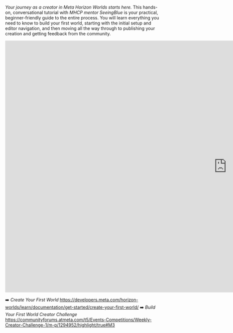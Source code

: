 *Your journey as a creator in Meta Horizon Worlds starts here.* This hands-on, conversational tutorial with *MHCP mentor SeeingBlue* is your practical, beginner-friendly guide to the entire process. You will learn everything you need to know to build your first world, starting with the initial setup and editor navigation, and then moving all the way through to publishing your creation and getting feedback from the community.

<iframe width="1421" height="808" src="https://www.youtube.com/embed/ciwZRnxIwLs" title="Building Your First World" frameborder="0" allow="accelerometer; autoplay; clipboard-write; encrypted-media; gyroscope; picture-in-picture; web-share" referrerpolicy="strict-origin-when-cross-origin" allowfullscreen></iframe>

➡️ *Create Your First World*
https://developers.meta.com/horizon-worlds/learn/documentation/get-started/create-your-first-world/
➡️ *Build Your First World Creator Challenge*
https://communityforums.atmeta.com/t5/Events-Competitions/Weekly-Creator-Challenge-1/m-p/1294952/highlight/true#M3